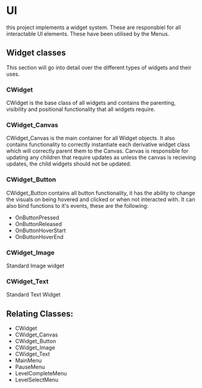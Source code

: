 # UI
this project implements a widget system. These are responsbiel for all interactable UI elements. These have been utilised by the Menus.
## Widget classes 
This section will go into detail over the different types of widgets and their uses.

### CWidget
CWidget is the base class of all widgets and contains the parenting, visibility and positional functionality that all widgets require.

### CWidget_Canvas

CWidget_Canvas is the main container for all Widget objects. 
It also contains functionality to correctly instantiate each derivative widget class which will correctly parent them to the Canvas.
Canvas is responsible for updating any children that require updates as unless the canvas is recieving updates, the child widgets should not be updated.

### CWidget_Button
CWidget_Button contains all button functionality, it has the ability to change the visuals on being hovered and clicked or when not interacted with.
It can also bind functions to it's events, these are the following:
- OnButtonPressed
- OnButtonReleased
- OnButtonHoverStart
- OnButtonHoverEnd

### CWidget_Image
Standard Image widget

### CWidget_Text
Standard Text Widget


## Relating Classes:

- CWidget
- CWidget_Canvas
- CWidget_Button
- CWidget_Image
- CWidget_Text
- MainMenu
- PauseMenu
- LevelCompleteMenu
- LevelSelectMenu

